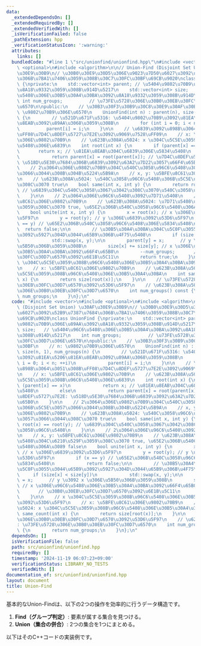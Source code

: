 ```yaml
---
data:
  _extendedDependsOn: []
  _extendedRequiredBy: []
  _extendedVerifiedWith: []
  _isVerificationFailed: false
  _pathExtension: hpp
  _verificationStatusIcon: ':warning:'
  attributes:
    links: []
  bundledCode: "#line 1 \"src/unionfind/unionfind.hpp\"\n#include <vector>\n#include\
    \ <optional>\n#include <algorithm>\n\n// Union-Find (Disjoint Set Union) \u30AF\
    \u30E9\u30B9\n// \u30B0\u30E9\u30D5\u306E\u9023\u7D50\u6027\u3092\u52B9\u7387\u7684\
    \u306B\u7BA1\u7406\u3059\u308B\u30C7\u30FC\u30BF\u69CB\u9020\nclass UnionFind\
    \ {\nprivate:\n    std::vector<int> parent; // \u5404\u9802\u70B9\u306E\u89AA\u3092\
    \u8A18\u9332\u3059\u308B\u914D\u5217\n    std::vector<int> size;   // \u5404\u96C6\
    \u5408\u306E\u30B5\u30A4\u30BA\u3092\u8A18\u9332\u3059\u308B\u914D\u5217\n   \
    \ int num_groups;          // \u73FE\u5728\u306E\u30B0\u30EB\u30FC\u30D7\u306E\
    \u6570\n\npublic:\n    // \u30B3\u30F3\u30B9\u30C8\u30E9\u30AF\u30BF\n    // n:\
    \ \u9802\u70B9\u306E\u6570\n    UnionFind(int n) : parent(n), size(n, 1), num_groups(n)\
    \ {\n        // \u521D\u671F\u5316: \u5404\u9802\u70B9\u3092\u81EA\u5206\u81EA\
    \u8EAB\u3092\u89AA\u3068\u3059\u308B\n        for (int i = 0; i < n; ++i)\n  \
    \          parent[i] = i;\n    }\n\n    // \u6839\u3092\u898B\u3064\u3051\u308B\
    \uFF08\u7D4C\u8DEF\u5727\u7E2E\u3092\u9069\u7528\uFF09\n    // x: \u5BFE\u8C61\
    \u306E\u9802\u70B9\n    // \u623B\u308A\u5024: x \u304C\u5C5E\u3059\u308B\u96C6\
    \u5408\u306E\u6839\n    int root(int x) {\n        if (parent[x] == x)\n     \
    \       return x; // \u81EA\u8EAB\u304C\u6839\u306E\u5834\u5408\n        else\n\
    \            return parent[x] = root(parent[x]); // \u7D4C\u8DEF\u5727\u7E2E:\
    \ \u518D\u5E30\u7684\u306B\u6839\u3092\u63A2\u7D22\u3057\u66F4\u65B0\n    }\n\n\
    \    // 2\u3064\u306E\u9802\u70B9\u304C\u540C\u3058\u96C6\u5408\u306B\u5C5E\u3057\
    \u3066\u3044\u308B\u304B\u5224\u5B9A\n    // x, y: \u5BFE\u8C61\u306E\u9802\u70B9\
    \n    // \u623B\u308A\u5024: \u540C\u3058\u96C6\u5408\u306B\u5C5E\u3057\u3066\u3044\
    \u308C\u3070 true\n    bool same(int x, int y) {\n        return root(x) == root(y);\
    \ // \u6839\u304C\u540C\u3058\u3067\u3042\u308C\u3070\u540C\u3058\u96C6\u5408\n\
    \    }\n\n    // 2\u3064\u306E\u96C6\u5408\u3092\u7D71\u5408\n    // x, y: \u5BFE\
    \u8C61\u306E\u9802\u70B9\n    // \u623B\u308A\u5024: \u7D71\u5408\u304C\u6210\u529F\
    \u3059\u308C\u3070 true, \u65E2\u306B\u540C\u3058\u96C6\u5408\u306A\u3089 false\n\
    \    bool unite(int x, int y) {\n        x = root(x); // x \u306E\u6839\u3092\u53D6\
    \u5F97\n        y = root(y); // y \u306E\u6839\u3092\u53D6\u5F97\n        if (x\
    \ == y) // \u65E2\u306B\u540C\u3058\u96C6\u5408\u306E\u5834\u5408\n          \
    \  return false;\n\n        // \u30B5\u30A4\u30BA\u304C\u5C0F\u3055\u3044\u65B9\
    \u3092\u5927\u304D\u3044\u65B9\u306B\u4F75\u5408\n        if (size[x] < size[y])\n\
    \            std::swap(x, y);\n\n        parent[y] = x;      // y \u3092 x \u306E\
    \u5B50\u306B\u3059\u308B\n        size[x] += size[y]; // x \u306E\u96C6\u5408\u306E\
    \u30B5\u30A4\u30BA\u3092\u66F4\u65B0\n        --num_groups;       // \u30B0\u30EB\
    \u30FC\u30D7\u6570\u3092\u6E1B\u5C11\n        return true;\n    }\n\n    // x\
    \ \u304C\u5C5E\u3059\u308B\u96C6\u5408\u306E\u30B5\u30A4\u30BA\u3092\u53D6\u5F97\
    \n    // x: \u5BFE\u8C61\u306E\u9802\u70B9\n    // \u623B\u308A\u5024: x \u304C\
    \u5C5E\u3059\u308B\u96C6\u5408\u306E\u30B5\u30A4\u30BA\n    int same_count(int\
    \ x) {\n        return size[root(x)];\n    }\n\n    // \u73FE\u5728\u306E\u30B0\
    \u30EB\u30FC\u30D7\u6570\u3092\u53D6\u5F97\n    // \u623B\u308A\u5024: \u73FE\u5728\
    \u306E\u30B0\u30EB\u30FC\u30D7\u6570\n    int num_groups() const {\n        return\
    \ num_groups;\n    }\n};\n"
  code: "#include <vector>\n#include <optional>\n#include <algorithm>\n\n// Union-Find\
    \ (Disjoint Set Union) \u30AF\u30E9\u30B9\n// \u30B0\u30E9\u30D5\u306E\u9023\u7D50\
    \u6027\u3092\u52B9\u7387\u7684\u306B\u7BA1\u7406\u3059\u308B\u30C7\u30FC\u30BF\
    \u69CB\u9020\nclass UnionFind {\nprivate:\n    std::vector<int> parent; // \u5404\
    \u9802\u70B9\u306E\u89AA\u3092\u8A18\u9332\u3059\u308B\u914D\u5217\n    std::vector<int>\
    \ size;   // \u5404\u96C6\u5408\u306E\u30B5\u30A4\u30BA\u3092\u8A18\u9332\u3059\
    \u308B\u914D\u5217\n    int num_groups;          // \u73FE\u5728\u306E\u30B0\u30EB\
    \u30FC\u30D7\u306E\u6570\n\npublic:\n    // \u30B3\u30F3\u30B9\u30C8\u30E9\u30AF\
    \u30BF\n    // n: \u9802\u70B9\u306E\u6570\n    UnionFind(int n) : parent(n),\
    \ size(n, 1), num_groups(n) {\n        // \u521D\u671F\u5316: \u5404\u9802\u70B9\
    \u3092\u81EA\u5206\u81EA\u8EAB\u3092\u89AA\u3068\u3059\u308B\n        for (int\
    \ i = 0; i < n; ++i)\n            parent[i] = i;\n    }\n\n    // \u6839\u3092\
    \u898B\u3064\u3051\u308B\uFF08\u7D4C\u8DEF\u5727\u7E2E\u3092\u9069\u7528\uFF09\
    \n    // x: \u5BFE\u8C61\u306E\u9802\u70B9\n    // \u623B\u308A\u5024: x \u304C\
    \u5C5E\u3059\u308B\u96C6\u5408\u306E\u6839\n    int root(int x) {\n        if\
    \ (parent[x] == x)\n            return x; // \u81EA\u8EAB\u304C\u6839\u306E\u5834\
    \u5408\n        else\n            return parent[x] = root(parent[x]); // \u7D4C\
    \u8DEF\u5727\u7E2E: \u518D\u5E30\u7684\u306B\u6839\u3092\u63A2\u7D22\u3057\u66F4\
    \u65B0\n    }\n\n    // 2\u3064\u306E\u9802\u70B9\u304C\u540C\u3058\u96C6\u5408\
    \u306B\u5C5E\u3057\u3066\u3044\u308B\u304B\u5224\u5B9A\n    // x, y: \u5BFE\u8C61\
    \u306E\u9802\u70B9\n    // \u623B\u308A\u5024: \u540C\u3058\u96C6\u5408\u306B\u5C5E\
    \u3057\u3066\u3044\u308C\u3070 true\n    bool same(int x, int y) {\n        return\
    \ root(x) == root(y); // \u6839\u304C\u540C\u3058\u3067\u3042\u308C\u3070\u540C\
    \u3058\u96C6\u5408\n    }\n\n    // 2\u3064\u306E\u96C6\u5408\u3092\u7D71\u5408\
    \n    // x, y: \u5BFE\u8C61\u306E\u9802\u70B9\n    // \u623B\u308A\u5024: \u7D71\
    \u5408\u304C\u6210\u529F\u3059\u308C\u3070 true, \u65E2\u306B\u540C\u3058\u96C6\
    \u5408\u306A\u3089 false\n    bool unite(int x, int y) {\n        x = root(x);\
    \ // x \u306E\u6839\u3092\u53D6\u5F97\n        y = root(y); // y \u306E\u6839\u3092\
    \u53D6\u5F97\n        if (x == y) // \u65E2\u306B\u540C\u3058\u96C6\u5408\u306E\
    \u5834\u5408\n            return false;\n\n        // \u30B5\u30A4\u30BA\u304C\
    \u5C0F\u3055\u3044\u65B9\u3092\u5927\u304D\u3044\u65B9\u306B\u4F75\u5408\n   \
    \     if (size[x] < size[y])\n            std::swap(x, y);\n\n        parent[y]\
    \ = x;      // y \u3092 x \u306E\u5B50\u306B\u3059\u308B\n        size[x] += size[y];\
    \ // x \u306E\u96C6\u5408\u306E\u30B5\u30A4\u30BA\u3092\u66F4\u65B0\n        --num_groups;\
    \       // \u30B0\u30EB\u30FC\u30D7\u6570\u3092\u6E1B\u5C11\n        return true;\n\
    \    }\n\n    // x \u304C\u5C5E\u3059\u308B\u96C6\u5408\u306E\u30B5\u30A4\u30BA\
    \u3092\u53D6\u5F97\n    // x: \u5BFE\u8C61\u306E\u9802\u70B9\n    // \u623B\u308A\
    \u5024: x \u304C\u5C5E\u3059\u308B\u96C6\u5408\u306E\u30B5\u30A4\u30BA\n    int\
    \ same_count(int x) {\n        return size[root(x)];\n    }\n\n    // \u73FE\u5728\
    \u306E\u30B0\u30EB\u30FC\u30D7\u6570\u3092\u53D6\u5F97\n    // \u623B\u308A\u5024\
    : \u73FE\u5728\u306E\u30B0\u30EB\u30FC\u30D7\u6570\n    int num_groups() const\
    \ {\n        return num_groups;\n    }\n};\n"
  dependsOn: []
  isVerificationFile: false
  path: src/unionfind/unionfind.hpp
  requiredBy: []
  timestamp: '2024-11-19 06:07:23+09:00'
  verificationStatus: LIBRARY_NO_TESTS
  verifiedWith: []
documentation_of: src/unionfind/unionfind.hpp
layout: document
title: Union-Find
---
```


基本的なUnion-Findは、以下の2つの操作を効率的に行うデータ構造です。

1. **Find（グループ判定）**: 要素が属する集合を見つける。
2. **Union（集合の併合）**: 2つの集合を1つにまとめる。

以下はそのC++コードの実装例です。

